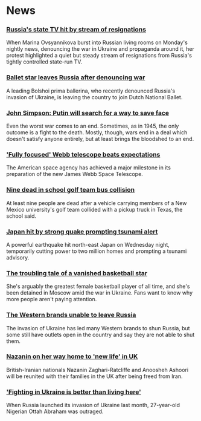 # News
### [Russia's state TV hit by stream of resignations](https://www.bbc.com/news/world-europe-60763494)
When Marina Ovsyannikova burst into Russian living rooms on Monday's nightly news, denouncing the war in Ukraine and propaganda around it, her protest highlighted a quiet but steady stream of resignations from Russia's tightly controlled state-run TV.
### [Ballet star leaves Russia after denouncing war](https://www.bbc.com/news/entertainment-arts-60767490)
A leading Bolshoi prima ballerina, who recently denounced Russia's invasion of Ukraine, is leaving the country to join Dutch National Ballet.
### [John Simpson: Putin will search for a way to save face](https://www.bbc.com/news/world-europe-60756993)
Even the worst war comes to an end. Sometimes, as in 1945, the only outcome is a fight to the death. Mostly, though, wars end in a deal which doesn't satisfy anyone entirely, but at least brings the bloodshed to an end. 
### ['Fully focused' Webb telescope beats expectations](https://www.bbc.com/news/science-environment-60771210)
The American space agency has achieved a major milestone in its preparation of the new James Webb Space Telescope.
### [Nine dead in school golf team bus collision](https://www.bbc.com/news/world-us-canada-60766981)
At least nine people are dead after a vehicle carrying members of a New Mexico university's golf team collided with a pickup truck in Texas, the school said.
### [Japan hit by strong quake prompting tsunami alert](https://www.bbc.com/news/world-asia-60770100)
A powerful earthquake hit north-east Japan on Wednesday night, temporarily cutting power to two million homes and prompting a tsunami advisory.
### [The troubling tale of a vanished basketball star](https://www.bbc.com/news/world-us-canada-60701050)
She's arguably the greatest female basketball player of all time, and she's been detained in Moscow amid the war in Ukraine. Fans want to know why more people aren't paying attention.
### [The Western brands unable to leave Russia](https://www.bbc.com/news/business-60733389)
The invasion of Ukraine has led many Western brands to shun Russia, but some still have outlets open in the country and say they are not able to shut them.
### [Nazanin on her way home to 'new life' in UK](https://www.bbc.com/news/uk-60756870)
British-Iranian nationals Nazanin Zaghari-Ratcliffe and Anoosheh Ashoori will be reunited with their families in the UK after being freed from Iran.
### ['Fighting in Ukraine is better than living here'](https://www.bbc.com/news/world-africa-60712913)
When Russia launched its invasion of Ukraine last month, 27-year-old Nigerian Ottah Abraham was outraged.
